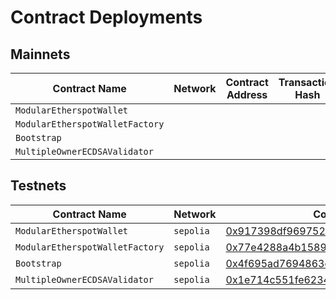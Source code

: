 # Contract Deployments

## Mainnets

| Contract Name | Network | Contract Address | Transaction Hash |  
| --- | --- | --- |  --- |
| `ModularEtherspotWallet` |   | []() | []() |
| `ModularEtherspotWalletFactory` |   | []() | []() |
| `Bootstrap` |   | []() | []() |
| `MultipleOwnerECDSAValidator` |   | []() | []() |

## Testnets

| Contract Name | Network | Contract Address | Transaction Hash |  
| --- | --- | --- |  --- |
| `ModularEtherspotWallet` | `sepolia` | [0x917398df969752a7d94725740918f38e4b8eecec](https://sepolia.etherscan.io/address/0x917398df969752a7d94725740918f38e4b8eecec) | [0x983a9141f38e7e1a1a70cfe9354eb5e6d61dd39e228990b80146c175a1928d6e](https://sepolia.etherscan.io/tx/0x983a9141f38e7e1a1a70cfe9354eb5e6d61dd39e228990b80146c175a1928d6e) |
| `ModularEtherspotWalletFactory` | `sepolia` | [0x77e4288a4b15893f520f15c262a07df9866904e4](https://sepolia.etherscan.io/address/0x77e4288a4b15893f520f15c262a07df9866904e4) | [0x0f4b4f53a2654e34e7b0a3aad01f9a90d711df2af1d3d9d8a2e70a63c36bc254](https://sepolia.etherscan.io/tx/0x0f4b4f53a2654e34e7b0a3aad01f9a90d711df2af1d3d9d8a2e70a63c36bc254) |
| `Bootstrap` | `sepolia` | [0x4f695ad7694863c8280fcebf2cb220e361ce4ea0](https://sepolia.etherscan.io/address/0x4f695ad7694863c8280fcebf2cb220e361ce4ea0) | [0xc69aed3fd25ef9bd66c42903dd855cd363d703f03049be9fb3a2fdf0c75ecfb1](https://sepolia.etherscan.io/tx/0xc69aed3fd25ef9bd66c42903dd855cd363d703f03049be9fb3a2fdf0c75ecfb1) |
| `MultipleOwnerECDSAValidator` | `sepolia` | [0x1e714c551fe6234b6ee406899ec3be9234ad2124](https://sepolia.etherscan.io/address/0x1e714c551fe6234b6ee406899ec3be9234ad2124) | [0x1b56d1e32cb12d16b3878eed660ae23eb454cd3e84ae9e88d8ed40d0d0c5e6f8](https://sepolia.etherscan.io/tx/0x1b56d1e32cb12d16b3878eed660ae23eb454cd3e84ae9e88d8ed40d0d0c5e6f8) |